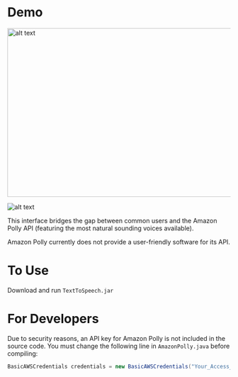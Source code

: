 # Demo 
<img src="https://i.imgur.com/zoRFvVH.jpg" alt="alt text" width="850" height="381">

![alt text](https://i.imgur.com/AizqmRg.png)

This interface bridges the gap between common users and the Amazon Polly API (featuring the most natural sounding voices available).

Amazon Polly currently does not provide a user-friendly software for its API.

# To Use
Download and run `TextToSpeech.jar`

# For Developers
Due to security reasons, an API key for Amazon Polly is not included in the source code. You must change the following line in `AmazonPolly.java` before compiling:
```java
BasicAWSCredentials credentials = new BasicAWSCredentials("Your_Access_Key_ID", "Your_Secret_Key");
```
